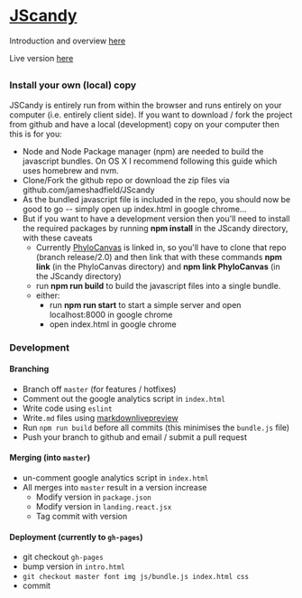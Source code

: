 # [JScandy](http://jameshadfield.github.io/JScandy/)

Introduction and overview [here](http://jameshadfield.github.io/JScandy/intro.html)

Live version [here](http://jameshadfield.github.io/JScandy/)

##

### Install your own (local) copy

JSCandy is entirely run from within the browser and runs entirely on your computer (i.e. entirely client side). If you want to download / fork the project from github and have a local (development) copy on your computer then this is for you:

* Node and Node Package manager (npm) are needed to build the javascript bundles. On OS X I recommend following this guide which uses homebrew and nvm.
* Clone/Fork the github repo or download the zip files via github.com/jameshadfield/JScandy
* As the bundled javascript file is included in the repo, you should now be good to go -- simply open up index.html in google chrome...
* But if you want to have a development version then you'll need to install the required packages by running **npm install** in the JScandy directory, with these caveats
  * Currently [PhyloCanvas](https://github.com/PhyloCanvas/PhyloCanvas) is linked in, so you'll have to clone that repo (branch release/2.0) and then link that with these commands **npm link** (in the PhyloCanvas directory) and **npm link PhyloCanvas** (in the JScandy directory)
  * run **npm run build** to build the javascript files into a single bundle.
  * either:
    * run **npm run start** to start a simple server and open localhost:8000 in google chrome
    * open index.html in google chrome

### Development

#### Branching
* Branch off `master` (for features / hotfixes)
* Comment out the google analytics script in `index.html`
* Write code using `eslint`
* Write`.md` files using [markdownlivepreview](http://markdownlivepreview.com/)
* Run `npm run build` before all commits (this minimises the `bundle.js` file)
* Push your branch to github and email / submit a pull request

#### Merging (into `master`)
* un-comment google analytics script in `index.html`
* All merges into `master` result in a version increase
  * Modify version in `package.json`
  * Modify version in `landing.react.jsx`
  * Tag commit with version

#### Deployment (currently to `gh-pages`)
* git checkout `gh-pages`
* bump version in `intro.html`
* `git checkout master font img js/bundle.js index.html css`
* commit
